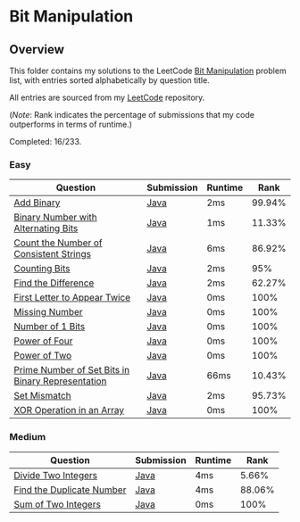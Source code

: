 # Bit Manipulation

## Overview
This folder contains my solutions to the LeetCode [Bit Manipulation](https://leetcode.com/problem-list/bit-manipulation/) problem list,
with entries sorted alphabetically by question title.

All entries are sourced from my [LeetCode](https://github.com/shumarb/leetcode) repository.

(*Note*: Rank indicates the percentage of submissions that my code outperforms in terms of runtime.)

Completed: 16/233.
### Easy
| Question                                                                                                                                                             | Submission                                                                                                                     | Runtime | Rank   |
|----------------------------------------------------------------------------------------------------------------------------------------------------------------------|--------------------------------------------------------------------------------------------------------------------------------|---------|--------|
| [Add Binary](https://leetcode.com/problems/add-binary/description/)                                                                                                  | [Java](https://github.com/shumarb/leetcode/blob/main/submissions/java/AddBinary.java)                                          | 2ms     | 99.94% |
| [Binary Number with Alternating Bits](https://leetcode.com/problems/binary-number-with-alternating-bits/description/)                                                | [Java](https://github.com/shumarb/leetcode/blob/main/submissions/java/BinaryNumberWithAlternatingBits.java)                    | 1ms     | 11.33% |
| [Count the Number of Consistent Strings](https://leetcode.com/problems/count-the-number-of-consistent-strings/description/)                                          | [Java](https://github.com/shumarb/leetcode/blob/main/submissions/java/CountTheNumberOfConsistentStrings.java)                  | 6ms     | 86.92% |
| [Counting Bits](https://leetcode.com/problems/counting-bits/description/)                                                                                            | [Java](https://github.com/shumarb/leetcode/blob/main/submissions/java/CountingBits.java)                                       | 2ms     | 95%    |
| [Find the Difference](https://leetcode.com/problems/find-the-difference/description/)                                                                                | [Java](https://github.com/shumarb/leetcode/blob/main/submissions/java/FindTheDifference.java)                                  | 2ms     | 62.27% |
| [First Letter to Appear Twice](https://leetcode.com/problems/first-letter-to-appear-twice/description/)                                                              | [Java](https://github.com/shumarb/leetcode/blob/main/submissions/java/FirstLetterToAppearTwice.java)                           | 0ms     | 100%   |
| [Missing Number](https://leetcode.com/problems/missing-number/description/)                                                                                          | [Java](https://github.com/shumarb/leetcode/blob/main/submissions/java/MissingNumber.java)                                      | 0ms     | 100%   |
| [Number of 1 Bits](https://leetcode.com/problems/number-of-1-bits/description/)                                                                                      | [Java](https://github.com/shumarb/leetcode/blob/main/submissions/java/NumberOf1Bits.java)                                      | 0ms     | 100%   |
| [Power of Four](https://leetcode.com/problems/power-of-four/description/)                                                                                            | [Java](https://github.com/shumarb/leetcode/blob/main/submissions/java/PowerOfFour.java)                                        | 0ms     | 100%   |
| [Power of Two](https://leetcode.com/problems/power-of-two/description/)                                                                                              | [Java](https://github.com/shumarb/leetcode/blob/main/submissions/java/PowerOfTwo.java)                                         | 0ms     | 100%   |
| [Prime Number of Set Bits in Binary Representation](https://leetcode.com/problems/prime-number-of-set-bits-in-binary-representation/description/)                    | [Java](https://github.com/shumarb/leetcode/blob/main/submissions/java/PrimeNumberOfSetBitsInBinaryRepresentation.java)         | 66ms    | 10.43% |
| [Set Mismatch](https://leetcode.com/problems/set-mismatch/description/)                                                                                              | [Java](https://github.com/shumarb/leetcode/blob/main/submissions/java/SetMismatch.java)                                        | 2ms     | 95.73% |
| [XOR Operation in an Array](https://leetcode.com/problems/xor-operation-in-an-array/description/)                                                                    | [Java](https://github.com/shumarb/leetcode/blob/main/submissions/java/XorOperationInAnArray.java)                              | 0ms     | 100%   |

### Medium
| Question                                                                                                                               | Submission                                                                                                      | Runtime | Rank   |
|----------------------------------------------------------------------------------------------------------------------------------------|-----------------------------------------------------------------------------------------------------------------|---------|--------|
| [Divide Two Integers](https://leetcode.com/problems/divide-two-integers/description/)                                                  | [Java](https://github.com/shumarb/leetcode/blob/main/submissions/java/DivideTwoIntegers.java)                   | 4ms     | 5.66%  |
| [Find the Duplicate Number](https://leetcode.com/problems/find-the-duplicate-number/description/)                                      | [Java](https://github.com/shumarb/leetcode/blob/main/submissions/java/FindTheDuplicateNumber.java)              | 4ms     | 88.06% |
| [Sum of Two Integers](https://leetcode.com/problems/sum-of-two-integers/description/)                                                  | [Java](https://github.com/shumarb/leetcode/blob/main/submissions/java/SumOfTwoIntegers.java)                    | 0ms     | 100%   |
